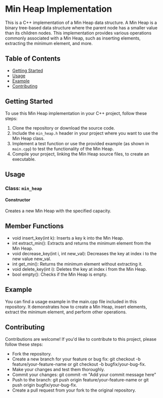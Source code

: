 # Min Heap Implementation
This is a C++ implementation of a Min Heap data structure. A Min Heap is a binary tree-based data structure where the parent node has a smaller value than its children nodes. This implementation provides various operations commonly associated with a Min Heap, such as inserting elements, extracting the minimum element, and more.

## Table of Contents
- [Getting Started](#getting-started)
- [Usage](#usage)
- [Example](#example)
- [Contributing](#contributing)

## Getting Started
To use this Min Heap implementation in your C++ project, follow these steps:
1. Clone the repository or download the source code.
2. Include the `min_heap.h` header in your project where you want to use the Min Heap class.
3. Implement a test function or use the provided example (as shown in `main.cpp`) to test the functionality of the Min Heap.
4. Compile your project, linking the Min Heap source files, to create an executable.

## Usage
### Class: `min_heap`
#### Constructor
Creates a new Min Heap with the specified capacity.
## Member Functions
- void insert_key(int k): Inserts a key k into the Min Heap.
- int extract_min(): Extracts and returns the minimum element from the Min Heap.
- void decrease_key(int i, int new_val): Decreases the key at index i to the new value new_val.
- int get_min(): Returns the minimum element without extracting it.
- void delete_key(int i): Deletes the key at index i from the Min Heap.
- bool empty(): Checks if the Min Heap is empty.

## Example
You can find a usage example in the main.cpp file included in this repository. It demonstrates how to create a Min Heap, insert elements, extract the minimum element, and perform other operations.

## Contributing
Contributions are welcome! If you'd like to contribute to this project, please follow these steps:
- Fork the repository.
- Create a new branch for your feature or bug fix: git checkout -b feature/your-feature-name or git checkout -b bugfix/your-bug-fix.
- Make your changes and test them thoroughly.
- Commit your changes: git commit -m "Add your commit message here"
- Push to the branch: git push origin feature/your-feature-name or git push origin bugfix/your-bug-fix.
- Create a pull request from your fork to the original repository.
